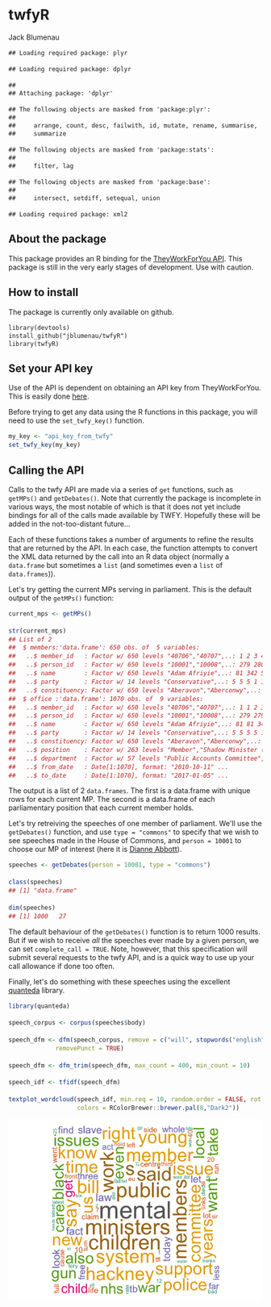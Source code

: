 twfyR
================
Jack Blumenau

    ## Loading required package: plyr

    ## Loading required package: dplyr

    ## 
    ## Attaching package: 'dplyr'

    ## The following objects are masked from 'package:plyr':
    ## 
    ##     arrange, count, desc, failwith, id, mutate, rename, summarise,
    ##     summarize

    ## The following objects are masked from 'package:stats':
    ## 
    ##     filter, lag

    ## The following objects are masked from 'package:base':
    ## 
    ##     intersect, setdiff, setequal, union

    ## Loading required package: xml2

About the package
-----------------

This package provides an R binding for the [TheyWorkForYou API](http://www.theyWorkForYou.com/api). This package is still in the very early stages of development. Use with caution.

How to install
--------------

The package is currently only available on github.

``` eval
library(devtools)
install_github("jblumenau/twfyR")
library(twfyR)
```

Set your API key
----------------

Use of the API is dependent on obtaining an API key from TheyWorkForYou. This is easily done [here](https://www.theyworkforyou.com/api/key).

Before trying to get any data using the R functions in this package, you will need to use the `set_twfy_key()` function.

``` r
my_key <- "api_key_from_twfy"
set_twfy_key(my_key)
```

Calling the API
---------------

Calls to the twfy API are made via a series of `get` functions, such as `getMPs()` and `getDebates()`. Note that currently the package is incomplete in various ways, the most notable of which is that it does not yet include bindings for all of the calls made available by TWFY. Hopefully these will be added in the not-too-distant future...

Each of these functions takes a number of arguments to refine the results that are returned by the API. In each case, the function attempts to convert the XML data returned by the call into an R data object (normally a `data.frame` but sometimes a `list` (and sometimes even a `list` of `data.frames`)).

Let's try getting the current MPs serving in parliament. This is the default output of the `getMPs()` function:

``` r
current_mps <- getMPs()

str(current_mps)
## List of 2
##  $ members:'data.frame': 650 obs. of  5 variables:
##   ..$ member_id   : Factor w/ 650 levels "40706","40707",..: 1 2 3 4 5 6 7 8 9 10 ...
##   ..$ person_id   : Factor w/ 650 levels "10001","10008",..: 279 280 210 388 233 15 342 285 35 157 ...
##   ..$ name        : Factor w/ 650 levels "Adam Afriyie",..: 81 342 576 344 345 464 100 286 289 264 ...
##   ..$ party       : Factor w/ 14 levels "Conservative",..: 5 5 5 1 1 5 5 1 2 5 ...
##   ..$ constituency: Factor w/ 650 levels "Aberavon","Aberconwy",..: 290 559 603 413 457 387 386 31 317 642 ...
##  $ office :'data.frame': 1070 obs. of  9 variables:
##   ..$ member_id   : Factor w/ 650 levels "40706","40707",..: 1 1 2 3 4 5 5 6 6 6 ...
##   ..$ person_id   : Factor w/ 650 levels "10001","10008",..: 279 279 280 210 388 233 233 15 15 15 ...
##   ..$ name        : Factor w/ 650 levels "Adam Afriyie",..: 81 81 342 576 344 345 345 464 464 464 ...
##   ..$ party       : Factor w/ 14 levels "Conservative",..: 5 5 5 5 1 1 1 5 5 5 ...
##   ..$ constituency: Factor w/ 650 levels "Aberavon","Aberconwy",..: 290 290 559 603 413 457 457 387 387 387 ...
##   ..$ position    : Factor w/ 263 levels "Member","Shadow Minister (Public Health)",..: 1 1 1 2 NA 3 4 1 1 1 ...
##   ..$ department  : Factor w/ 57 levels "Public Accounts Committee",..: 2 1 3 4 NA 4 4 5 7 6 ...
##   ..$ from_date   : Date[1:1070], format: "2010-10-11" ...
##   ..$ to_date     : Date[1:1070], format: "2017-01-05" ...
```

The output is a list of 2 `data.frames`. The first is a data.frame with unique rows for each current MP. The second is a data.frame of each parliamentary position that each current member holds.

Let's try retreiving the speeches of one member of parliament. We'll use the `getDebates()` function, and use `type = "commons"` to specify that we wish to see speeches made in the House of Commons, and `person = 10001` to choose our MP of interest (here it is [Dianne Abbott](https://www.theyworkforyou.com/mp/10001/diane_abbott/hackney_north_and_stoke_newington)).

``` r
speeches <- getDebates(person = 10001, type = "commons")

class(speeches)
## [1] "data.frame"

dim(speeches)
## [1] 1000   27
```

The default behaviour of the `getDebates()` function is to return 1000 results. But if we wish to receive *all* the speeches ever made by a given person, we can set `complete_call = TRUE`. Note, however, that this specification will submit several requests to the twfy API, and is a quick way to use up your call allowance if done too often.

Finally, let's do something with these speeches using the excellent [quanteda](https://github.com/kbenoit/quanteda) library.

``` r
library(quanteda)

speech_corpus <- corpus(speeches$body)

speech_dfm <- dfm(speech_corpus, remove = c("will", stopwords("english")),
             removePunct = TRUE)

speech_dfm <- dfm_trim(speech_dfm, max_count = 400, min_count = 10)

speech_idf <- tfidf(speech_dfm)

textplot_wordcloud(speech_idf, min.req = 10, random.order = FALSE, rot.per = .25, 
                   colors = RColorBrewer::brewer.pal(8,"Dark2"))
```

![](images/wordcloud-1.png)
